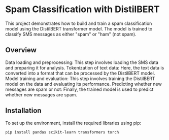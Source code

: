 # Spam Classification with DistilBERT

This project demonstrates how to build and train a spam classification model using the DistilBERT transformer model. The model is trained to classify SMS messages as either "spam" or "ham" (not spam).



## Overview


Data loading and preprocessing: This step involves loading the SMS data and preparing it for analysis.
Tokenization of text data: Here, the text data is converted into a format that can be processed by the DistilBERT model.
Model training and evaluation: This step involves training the DistilBERT model on the data and evaluating its performance.
Predicting whether new messages are spam or not: Finally, the trained model is used to predict whether new messages are spam.

## Installation

To set up the environment, install the required libraries using pip:

```bash
pip install pandas scikit-learn transformers torch

```

